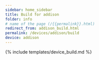 ```yaml
---
sidebar: home_sidebar
title: Build for addison
folder: info
# name of the page (/{{permalink}}.html)
redirect_from: addison_build.html
permalink: /devices/addison/build
device: addison
---
```

{% include templates/device_build.md %}
